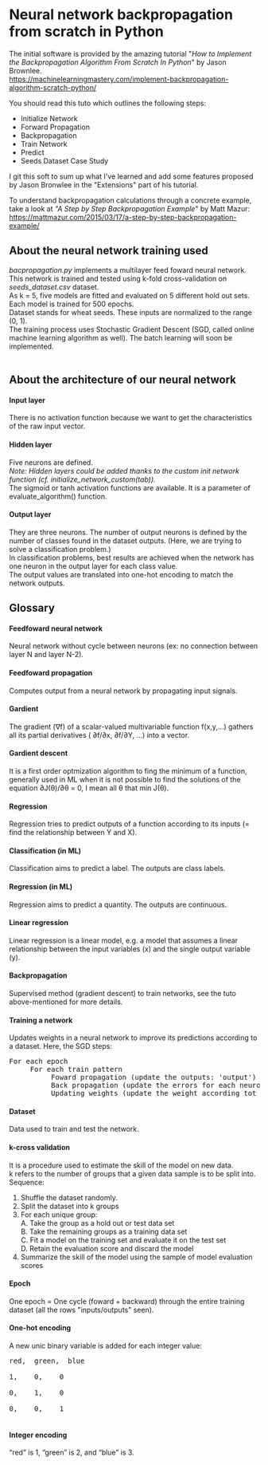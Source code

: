 # Neural network backpropagation from scratch in Python

The initial software is provided by the amazing tutorial "*How to Implement the Backpropagation Algorithm From Scratch In Python*" by Jason Brownlee.<br>
https://machinelearningmastery.com/implement-backpropagation-algorithm-scratch-python/

You should read this tuto which outlines the following steps:<br>
- Initialize Network
- Forward Propagation
- Backpropagation
- Train Network
- Predict
- Seeds Dataset Case Study

I git this soft to sum up what I've learned and add some features proposed by Jason Bronwlee in the "Extensions" part of his tutorial.<br>

To understand backpropagation calculations through a concrete example, take a look at *"A Step by Step Backpropagation Example*" by Matt Mazur:<br>
https://mattmazur.com/2015/03/17/a-step-by-step-backpropagation-example/

## About the neural network training used
*bacpropagation.py* implements a multilayer feed foward neural network. This network is trained and tested using k-fold cross-validation on *seeds_dataset.csv* dataset.<br>
As k = 5, five models are fitted and evaluated on 5 different hold out sets. Each model is trained for 500 epochs.<br>
Dataset stands for wheat seeds. These inputs are normalized to the range (0, 1).<br>
The training process uses Stochastic Gradient Descent (SGD, called online machine learning algorithm as well). The batch learning will soon be implemented.<br><br>

## About the architecture of our neural network
#### Input layer
There is no activation function because we want to get the characteristics of the raw input vector.

#### Hidden layer
Five neurons are defined.<br>
*Note: Hidden layers could be added thanks to the custom init network function (cf. initialize_network_custom(tab)).*<br>
The sigmoid or tanh activation functions are available. It is a parameter of evaluate_algorithm() function.

#### Output layer
They are three neurons. The number of output neurons is defined by the number of classes found in the dataset outputs. (Here, we are trying to solve a classification problem.) <br>
In classification problems, best results are achieved when the network has one neuron in the output layer for each class value.<br>
The output values are translated into one-hot encoding to match the network outputs.<br>

## Glossary

#### Feedfoward neural network
Neural network without cycle between neurons (ex: no connection between layer N and layer N-2).

#### Feedfoward propagation
Computes output from a neural network by propagating input signals.

#### Gardient
The gradient (∇f) of a scalar-valued multivariable function f(x,y,…) gathers all its partial derivatives (
∂f/∂x, ∂f/∂Y, ...) into a vector.

#### Gardient descent 
It is a first order optmization algorithm to fing the minimum of a function, generally used in ML when it is not possible to find the solutions of the equation ∂J(θ)/∂θ = 0, I mean all θ that min J(θ).

#### Regression
Regression tries to predict outputs of a function according to its inputs (= find the relationship between Y and X).

#### Classification (in ML)
Classification aims to predict a label. The outputs are class labels.

#### Regression (in ML)
Regression aims to predict a quantity. The outputs are continuous.

#### Linear regression
Linear regression is a linear model, e.g. a model that assumes a linear relationship between the input variables (x) and the single output variable (y).

#### Backpropagation
Supervised method (gradient descent) to train networks, see the tuto above-mentioned for more details.

#### Training a network
Updates weights in a neural network to improve its predictions according to a dataset. Here, the SGD steps:<br>
<pre>
For each epoch
     For each train pattern
          Foward propagation (update the outputs: 'output')
          Back propagation (update the errors for each neuron: 'delta')
          Updating weights (update the weight according tot the errors: 'weights')
</pre>
#### Dataset
Data used to train and test the network.

#### k-cross validation
It is a procedure used to estimate the skill of the model on new data.<br>
k refers to the number of groups that a given data sample is to be split into.
Sequence:
1. Shuffle the dataset randomly.
2. Split the dataset into k groups
3. For each unique group:<br>
     A. Take the group as a hold out or test data set<br>
     B. Take the remaining groups as a training data set<br>
     C. Fit a model on the training set and evaluate it on the test set<br>
     D. Retain the evaluation score and discard the model<br>
4. Summarize the skill of the model using the sample of model evaluation scores

#### Epoch
One epoch = One cycle (foward + backward) through the entire training dataset (all the rows "inputs/outputs" seen).

#### One-hot encoding
A new unic binary variable is added for each integer value:<br>
<pre>
red,  green,  blue<br>
1,    0,    0<br>
0,    1,    0<br>
0,    0,    1<br>
</pre>

#### Integer encoding
“red” is 1, “green” is 2, and “blue” is 3.
